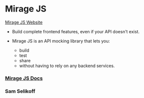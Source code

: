# Mirage JS

[Mirage JS Website](https://miragejs.com/)

- Build complete frontend features, even if your API doesn't exist.

- Mirage JS is an API mocking library that lets you:
  - build
  - test
  - share
  - without having to rely on any backend services.

### [Mirage JS Docs](https://miragejs.com/docs/getting-started/introduction/)

### Sam Selikoff
